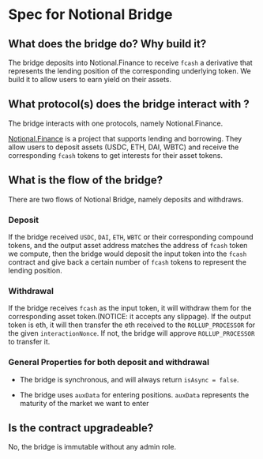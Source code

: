 # Spec for Notional Bridge

## What does the bridge do? Why build it?

The bridge deposits into Notional.Finance to receive `fcash` a derivative that represents the lending position of the corresponding underlying token. We build it to allow users to earn yield on their assets.

## What protocol(s) does the bridge interact with ?

The bridge interacts with one protocols, namely Notional.Finance.

[Notional.Finance](https://notional.finance/) is a project that supports lending and borrowing. They allow users to deposit assets (USDC, ETH, DAI, WBTC) and receive the corresponding `fcash` tokens to get interests for their asset tokens.

## What is the flow of the bridge?

There are two flows of Notional Bridge, namely deposits and withdraws.

### Deposit

If the bridge received `USDC`, `DAI`, `ETH`, `WBTC` or their corresponding compound tokens, and the output asset address matches the address of `fcash` token we compute, then the bridge would deposit the input token into the `fcash` contract and give back a certain number of `fcash` tokens to represent the lending position. 

### Withdrawal

If the bridge receives `fcash` as the input token, it will withdraw them for the corresponding asset token.(NOTICE: it accepts any slippage). If the output token is eth, it will then transfer the eth received to the `ROLLUP_PROCESSOR` for the given `interactionNonce`. If not, the bridge will approve `ROLLUP_PROCESSOR` to transfer it.

### General Properties for both deposit and withdrawal

- The bridge is synchronous, and will always return `isAsync = false`.

- The bridge uses `auxData` for entering positions. `auxData` represents the maturity of the market we want to enter


## Is the contract upgradeable?

No, the bridge is immutable without any admin role.
